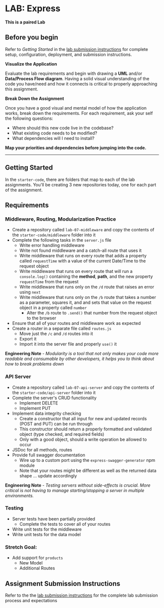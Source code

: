 # LAB: Express

**This is a paired Lab**

## Before you begin
Refer to *Getting Started*  in the [lab submission instructions](../../../reference/submission-instructions/labs/README.md) for complete setup, configuration, deployment, and submission instructions.

**Visualize the Application**

Evaluate the lab requirements and begin with drawing a **UML** and/or **Data/Process Flow diagram**.  Having a solid visual understanding of the code you have/need and how it connects is critical to properly approaching this assignment.

**Break Down the Assignment**

Once you have a good visual and mental model of how the application works, break down the requirements. For each requirement, ask your self the following questions:

* Where should this new code live in the codebase?
* What existing code needs to be modified?
* What dependencies will I need to install?

**Map your priorities and dependencies before jumping into the code.**

---

## Getting Started
In the `starter-code`, there are folders that map to each of the lab assignments. You'll be creating 3 new repositories today, one for each part of the assignment.

## Requirements

### Middleware, Routing, Modularization Practice
* Create a repository called `lab-07-middleware` and copy the contents of the `starter-code/middleware` folder into it
* Complete the following tasks in the `server.js` file
  * Write error handling middleware
  * Write not found middleware and a catch-all route that uses it
  * Write middleware that runs on every route that adds a property called `requestTime` with a value of the current Date/Time to the request object
  * Write middleware that runs on every route that will run a `console.log()` containing the **method**, **path**, and the new property `requestTime` from the request
  * Write middleware that runs only on the `/d` route that raises an error using `next`
  * Write middleware that runs only on the `/b` route that takes a number as a parameter, squares it, and and sets that value on the request object in a property called `number`
    * Alter the `/b` route to `.send()` that number from the request object to the browser
* Ensure that all of your routes and middleware work as expected
* Create a router in a separate file called `routes.js`
  * Move just the `/c` and `/d` routes into it
  * Export it
  * Import it into the server file and properly `use()` it
  
**Engineering Note** - *Modularity is a tool that not only makes your code more readable and consumable by other developers, it helps you to think about how to break problems down*


### API Server
* Create a repository called `lab-07-api-server` and copy the contents of the `starter-code/api-server` folder into it
* Complete the server's CRUD functionality
  * Implement DELETE
  * Implement PUT
* Implement data integrity checking
  * Create a constructor that all input for new and updated records (POST and PUT) can be run through
  * This constructor should return a properly formatted and validated object (type checked, and required fields)
  * Only with a good object, should a write operation be allowed to occur
* JSDoc for all methods, routes
* Provide full swagger documentation
  * Wire up to a custom port using the `express-swagger-generator` npm module
  * Note that your routes might be different as well as the returned data shape ... update accordingly

**Engineering Note** - *Testing servers without side-effects is crucial. More critical is not having to manage starting/stopping a server in multiple environments.*

### Testing
* Server tests have been partially provided
  * Complete the tests to cover all of your routes
* Write unit tests for the middleware
* Write unit tests for the data model


### Stretch Goal:
* Add support for `products`
  * New Model
  * Additional Routes


## Assignment Submission Instructions
Refer to the the [lab submission instructions](../../../reference/submission-instructions/labs/README.md) for the complete lab submission process and expectations
